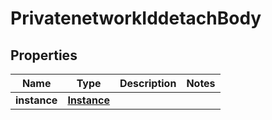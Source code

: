 # PrivatenetworkIddetachBody

## Properties
Name | Type | Description | Notes
------------ | ------------- | ------------- | -------------
**instance** | [**Instance**](Instance.md) |  | 
